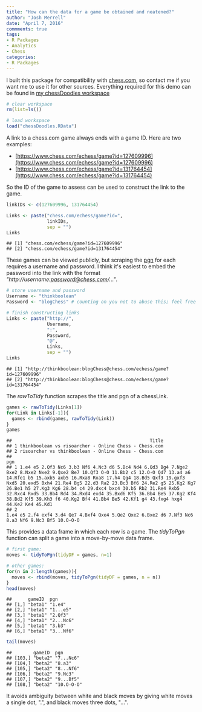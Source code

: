 ```yaml
---
title: "How can the data for a game be obtained and neatened?"
author: "Josh Merrell"
date: "April 7, 2016"
commments: true
tags: 
- R Packages
- Analytics
- Chess
categories: 
- R Packages
---
```



I built this package for compatibility with [chess.com](https://www.chess.com/), so contact me if you want me to use it for other sources. Everything required for this demo can be found in [my chessDoodles workspace](https://github.com/brantmerrell/chessdoodles/blob/master/chessDoodles.RData)


```r
# clear workspace
rm(list=ls())

# load workspace
load("chessDoodles.RData")
```

A link to a chess.com game always ends with a game ID. Here are two examples:
 - [https://www.chess.com/echess/game?id=127609996](https://www.chess.com/echess/game?id=127609996)
 - [https://www.chess.com/echess/game?id=131764454](https://www.chess.com/echess/game?id=131764454)

So the ID of the game to assess can be used to construct the link to the game.


```r
linkIDs <- c(127609996, 131764454)

Links <- paste("chess.com/echess/game?id=",
               linkIDs,
               sep = "")
Links
```

```
## [1] "chess.com/echess/game?id=127609996"
## [2] "chess.com/echess/game?id=131764454"
```

These games can be viewed publicly, but scraping the [pgn](https://en.wikipedia.org/wiki/Portable_Game_Notation) for each requires a username and password. I think it's easiest to embed the password into the link with the format *"http://username:password@chess.com/..."*.


```r
# store username and password
Username <- "thinkboolean"
Password <- "blogChess" # counting on you not to abuse this; feel free to contact me for details

# finish constructing links
Links <- paste("http://",
               Username,
               ":",
               Password,
               "@",
               Links, 
               sep = "")
Links
```

```
## [1] "http://thinkboolean:blogChess@chess.com/echess/game?id=127609996"
## [2] "http://thinkboolean:blogChess@chess.com/echess/game?id=131764454"
```

The *rawToTidy* function scrapes the title and pgn of a chessLink.


```r
games <- rawToTidy(Links[1])
for(Link in Links[-1]){
  games <- rbind(games, rawToTidy(Link))
}
games
```

```
##                                                   Title
## 1 thinkboolean vs risoarcher - Online Chess - Chess.com
## 2 risoarcher vs thinkboolean - Online Chess - Chess.com
##                                                                                                                                                                                                                                                                                                                                                                                                                                                                                                         pgn
## 1 1.e4 e5 2.Qf3 Nc6 3.b3 Nf6 4.Nc3 d6 5.Bc4 Nd4 6.Qd3 Bg4 7.Nge2 Bxe2 8.Nxe2 Nxe2 9.Qxe2 Be7 10.Qf3 O-O 11.Bb2 c5 12.O-O Qd7 13.a4 a6 14.Rfe1 b5 15.axb5 axb5 16.Rxa8 Rxa8 17.h4 Qg4 18.Bd5 Qxf3 19.gxf3 Nxd5 20.exd5 Bxh4 21.Re4 Bg5 22.d3 Ra2 23.Bc3 Bf6 24.Re2 g5 25.Kg2 Kg7 26.Be1 h5 27.Kg3 Kg6 28.b4 c4 29.dxc4 bxc4 30.b5 Rb2 31.Re4 Rxb5 32.Rxc4 Rxd5 33.Bb4 Rd4 34.Rxd4 exd4 35.Bxd6 Kf5 36.Bb4 Be5 37.Kg2 Kf4 38.Bd2 Kf5 39.Kh3 f6 40.Kg2 Bf4 41.Bb4 Be5 42.Kf1 g4 43.fxg4 hxg4 44.Ke2 Ke4 45.Kd1
## 2                                                                                                                                                                                                                                                                                                                                                                                                         1.e4 e5 2.f4 exf4 3.d4 Qe7 4.Bxf4 Qxe4 5.Qe2 Qxe2 6.Bxe2 d6 7.Nf3 Nc6 8.a3 Nf6 9.Nc3 Bf5 10.O-O-O
```

This provides a data frame in which each row is a game. The *tidyToPgn* function can split a game into a move-by-move data frame. 


```r
# first game:
moves <- tidyToPgn(tidyDF = games, n=1)

# other games:
for(n in 2:length(games)){
  moves <- rbind(moves, tidyToPgn(tidyDF = games, n = n))
}
head(moves)
```

```
##      gameID  pgn      
## [1,] "beta1" "1.e4"   
## [2,] "beta1" "1...e5" 
## [3,] "beta1" "2.Qf3"  
## [4,] "beta1" "2...Nc6"
## [5,] "beta1" "3.b3"   
## [6,] "beta1" "3...Nf6"
```

```r
tail(moves)
```

```
##        gameID  pgn       
## [103,] "beta2" "7...Nc6" 
## [104,] "beta2" "8.a3"    
## [105,] "beta2" "8...Nf6" 
## [106,] "beta2" "9.Nc3"   
## [107,] "beta2" "9...Bf5" 
## [108,] "beta2" "10.O-O-O"
```

It avoids ambiguity between white and black moves by giving white moves a single dot, ".", and black moves three dots, "...".
